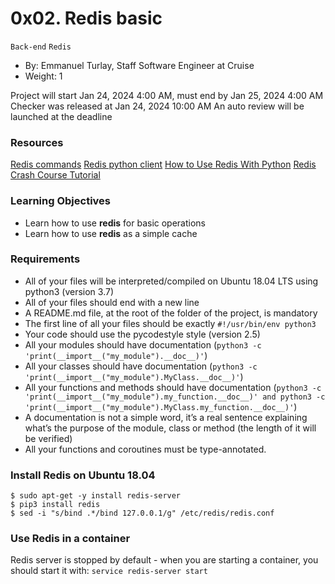 # 0x02. Redis basic

`Back-end` `Redis`

 - By: Emmanuel Turlay, Staff Software Engineer at Cruise
 - Weight: 1

 Project will start Jan 24, 2024 4:00 AM, must end by Jan 25, 2024 4:00 AM
 Checker was released at Jan 24, 2024 10:00 AM
 An auto review will be launched at the deadline

### Resources

[Redis commands](https://intranet.alxswe.com/rltoken/lQ8ANhVfxDTxDr2UDSyQRA)
[Redis python client](https://intranet.alxswe.com/rltoken/imfgFhAZPlg7YMZ_tHvFZw)
[How to Use Redis With Python](https://intranet.alxswe.com/rltoken/7SluvFvgckwVgsvrfOf1CQ)
[Redis Crash Course Tutorial](https://intranet.alxswe.com/rltoken/hJVo3XwMMFFoApyX8zPXvA)

### Learning Objectives

- Learn how to use **redis** for basic operations
- Learn how to use **redis** as a simple cache

### Requirements

- All of your files will be interpreted/compiled on Ubuntu 18.04 LTS using python3 (version 3.7)
- All of your files should end with a new line
- A README.md file, at the root of the folder of the project, is mandatory
- The first line of all your files should be exactly `#!/usr/bin/env python3`
- Your code should use the pycodestyle style (version 2.5)
- All your modules should have documentation (`python3 -c 'print(__import__("my_module").__doc__)'`)
- All your classes should have documentation (`python3 -c 'print(__import__("my_module").MyClass.__doc__)'`)
- All your functions and methods should have documentation (`python3 -c 'print(__import__("my_module").my_function.__doc__)' and python3 -c 'print(__import__("my_module").MyClass.my_function.__doc__)'`)
- A documentation is not a simple word, it’s a real sentence explaining what’s the purpose of the module, class or method (the length of it will be verified)
- All your functions and coroutines must be type-annotated.

### Install Redis on Ubuntu 18.04

    $ sudo apt-get -y install redis-server
    $ pip3 install redis
    $ sed -i "s/bind .*/bind 127.0.0.1/g" /etc/redis/redis.conf

### Use Redis in a container

Redis server is stopped by default - when you are starting a container, you should start it with: `service redis-server start`
